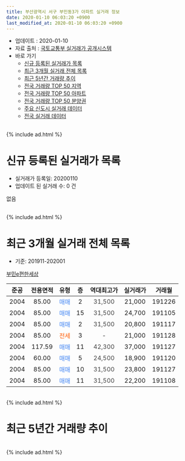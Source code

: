 ```yaml
---
title: 부산광역시 서구 부민동3가 아파트 실거래 정보
date: 2020-01-10 06:03:20 +0900
last_modified_at: 2020-01-10 06:03:20 +0900
---
```


* 업데이트 : 2020-01-10
* 자료 출처 : [국토교통부 실거래가 공개시스템](http://rt.molit.go.kr)
* 바로 가기
    * [신규 등록된 실거래가 목록](#신규-등록된-실거래가-목록)
    * [최근 3개월 실거래 전체 목록](#최근-3개월-실거래-전체-목록)
    * [최근 5년간 거래량 추이](#최근-5년간-거래량-추이)
    * [전국 거래량 TOP 50 지역](https://inasie.github.io/apt-trade-info/최근-3개월-전국에서-가장-거래가-많이-발생한-지역)
    * [전국 거래량 TOP 50 아파트](https://inasie.github.io/apt-trade-info/최근-3개월-전국에서-가장-거래가-많이-발생한-아파트)
    * [전국 거래량 TOP 50 분양권](https://inasie.github.io/apt-trade-info/최근-3개월-전국에서-가장-거래가-많이-발생한-분양권)
    * [주요 신도시 실거래 데이터](https://inasie.github.io/apt-trade-info/주요-신도시)
    * [전국 실거래 데이터](https://inasie.github.io/apt-trade-info/전국)
<br>
{% include ad.html %}
<br>

# 신규 등록된 실거래가 목록
* 실거래가 등록일: 20200110
* 업데이트 된 실거래 수: 0 건

없음

<br>
{% include ad.html %}
<br>

# 최근 3개월 실거래 전체 목록
* 기준: 201911-202001


[부민e편한세상](https://search.naver.com/search.naver?query=%EB%B6%80%EC%82%B0%EA%B4%91%EC%97%AD%EC%8B%9C+%EC%84%9C%EA%B5%AC+%EB%B6%80%EB%AF%BC%EB%8F%993%EA%B0%80+%EB%B6%80%EB%AF%BCe%ED%8E%B8%ED%95%9C%EC%84%B8%EC%83%81)

|준공|전용면적|유형|층|역대최고가|실거래가|거래월|
|:---:|:---:|:---:|:---:|:---:|:---:|:---:|
|2004|85.00|<span style="color:#4285f3">매매</span>|2|<span style="color:#444444">31,500</span>|21,000|191226|
|2004|85.00|<span style="color:#4285f3">매매</span>|15|<span style="color:#444444">31,500</span>|24,700|191105|
|2004|85.00|<span style="color:#4285f3">매매</span>|2|<span style="color:#444444">31,500</span>|20,800|191117|
|2004|85.00|<span style="color:#ff5a00">전세</span>|3|<span style="color:#444444">-</span>|21,000|191128|
|2004|117.59|<span style="color:#4285f3">매매</span>|11|<span style="color:#444444">42,300</span>|37,000|191127|
|2004|60.00|<span style="color:#4285f3">매매</span>|5|<span style="color:#444444">24,500</span>|18,900|191120|
|2004|85.00|<span style="color:#4285f3">매매</span>|10|<span style="color:#444444">31,500</span>|23,800|191127|
|2004|85.00|<span style="color:#4285f3">매매</span>|11|<span style="color:#444444">31,500</span>|22,200|191108|


<br>
{% include ad.html %}
<br>

# 최근 5년간 거래량 추이


<div style="width:100%;">
    <canvas id="deal_progress" height="200"></canvas>
</div>

<script>
new Chart(document.getElementById("deal_progress"), {
    type: 'line',
    data: {
        labels: ['201501','201502','201503','201504','201505','201506','201507','201508','201509','201510','201511','201512','201601','201602','201603','201604','201605','201606','201607','201608','201609','201610','201611','201612','201701','201702','201703','201704','201705','201706','201707','201708','201709','201710','201711','201712','201801','201802','201803','201804','201805','201806','201807','201808','201809','201810','201811','201812','201901','201902','201903','201904','201905','201906','201907','201908','201909','201910','201911','201912','202001'],
        datasets: [{
            label: '매매',
            pointRadius: 1,
            data: [4, 0, 11, 5, 7, 2, 5, 1, 6, 9, 2, 3, 4, 6, 3, 1, 1, 9, 4, 3, 1, 3, 1, 3, 3, 6, 6, 5, 2, 2, 3, 2, 3, 8, 5, 2, 1, 3, 1, 1, 4, 1, 3, 1, 0, 0, 0, 4, 3, 0, 3, 2, 3, 5, 2, 2, 1, 1, 6, 1, 0],
            borderColor: "rgba(255, 201, 14, 1)",
            backgroundColor: "rgba(255, 201, 14, 0.5)",
            fill: false,
            lineTension: 0
        },{
            label: '전월세',
            pointRadius: 1,
            data: [3, 1, 0, 1, 1, 1, 0, 3, 0, 3, 1, 4, 0, 0, 1, 0, 0, 0, 0, 0, 0, 1, 3, 3, 4, 2, 1, 0, 0, 1, 1, 0, 2, 1, 1, 0, 1, 3, 1, 1, 3, 0, 2, 4, 4, 2, 1, 1, 3, 3, 2, 1, 1, 1, 1, 2, 0, 1, 1, 0, 0],
            borderColor: "rgba(0, 141, 185, 1)",
            backgroundColor: "rgba(0, 141, 185, 0.5)",
            fill: false,
            lineTension: 0
        }
        ]
    },
    options: {
        responsive: true,
        title: {
            display: false
        },
        tooltips: {
            mode: 'index',
            intersect: false
        },
        hover: {
            mode: 'nearest',
            intersect: true
        },
        scales: {
            xAxes: [{
                display: true,
                scaleLabel: {
                    display: true,
                    labelString: '년/월'
                }
            }],
            yAxes: [{
                display: true,
                ticks: {
                    suggestedMin: 0,
                },
                scaleLabel: {
                    display: true,
                    labelString: '실거래 수'
                }
            }]
        }
    }
});

</script>


<br>
{% include ad.html %}
<br>

